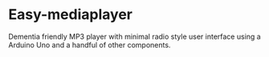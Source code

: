 # Easy-mediaplayer
Dementia friendly MP3 player with minimal radio style user interface using a Arduino Uno and a handful of other components.



